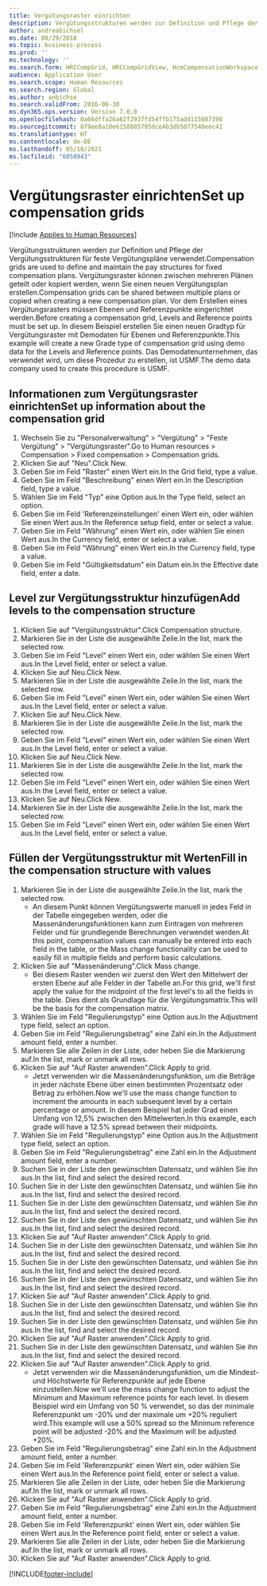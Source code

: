 ```yaml
---
title: Vergütungsraster einrichten
description: Vergütungsstrukturen werden zur Definition und Pflege der Vergütungsstrukturen für feste Vergütungspläne verwendet.
author: andreabichsel
ms.date: 08/29/2018
ms.topic: business-process
ms.prod: ''
ms.technology: ''
ms.search.form: HRCCompGrid, HRCCompGridView, HcmCompensationWorkspace
audience: Application User
ms.search.scope: Human Resources
ms.search.region: Global
ms.author: anbichse
ms.search.validFrom: 2016-06-30
ms.dyn365.ops.version: Version 7.0.0
ms.openlocfilehash: 0a66dffa26a62f2937fd54ffb175add115887398
ms.sourcegitcommit: 879ee8a10e6158885795dce4b3db5077540eec41
ms.translationtype: HT
ms.contentlocale: de-DE
ms.lasthandoff: 05/18/2021
ms.locfileid: "6058943"
---
```

# <a name="set-up-compensation-grids"></a><span data-ttu-id="fac7f-103">Vergütungsraster einrichten</span><span class="sxs-lookup"><span data-stu-id="fac7f-103">Set up compensation grids</span></span>

[!include [Applies to Human Resources](../includes/applies-to-hr.md)]

<span data-ttu-id="fac7f-104">Vergütungsstrukturen werden zur Definition und Pflege der Vergütungsstrukturen für feste Vergütungspläne verwendet.</span><span class="sxs-lookup"><span data-stu-id="fac7f-104">Compensation grids are used to define and maintain the pay structures for fixed compensation plans.</span></span> <span data-ttu-id="fac7f-105">Vergütungsraster können zwischen mehreren Plänen geteilt oder kopiert werden, wenn Sie einen neuen Vergütungsplan erstellen.</span><span class="sxs-lookup"><span data-stu-id="fac7f-105">Compensation grids can be shared between multiple plans or copied when creating a new compensation plan.</span></span>  <span data-ttu-id="fac7f-106">Vor dem Erstellen eines Vergütungsrasters müssen Ebenen und Referenzpunkte eingerichtet werden.</span><span class="sxs-lookup"><span data-stu-id="fac7f-106">Before creating a compensation grid, Levels and Reference points must be set up.</span></span> <span data-ttu-id="fac7f-107">In diesem Beispiel erstellen Sie einen neuen Gradtyp für Vergütungsraster mit Demodaten für Ebenen und Referenzpunkte.</span><span class="sxs-lookup"><span data-stu-id="fac7f-107">This example will create a new Grade type of compensation grid using demo data for the Levels and Reference points.</span></span> <span data-ttu-id="fac7f-108">Das Demodatenunternehmen, das verwendet wird, um diese Prozedur zu erstellen, ist USMF.</span><span class="sxs-lookup"><span data-stu-id="fac7f-108">The demo data company used to create this procedure is USMF.</span></span>


## <a name="set-up-information-about-the-compensation-grid"></a><span data-ttu-id="fac7f-109">Informationen zum Vergütungsraster einrichten</span><span class="sxs-lookup"><span data-stu-id="fac7f-109">Set up information about the compensation grid</span></span>
1. <span data-ttu-id="fac7f-110">Wechseln Sie zu "Personalverwaltung" > "Vergütung" > "Feste Vergütung" > "Vergütungsraster".</span><span class="sxs-lookup"><span data-stu-id="fac7f-110">Go to Human resources > Compensation > Fixed compensation > Compensation grids.</span></span>
2. <span data-ttu-id="fac7f-111">Klicken Sie auf "Neu".</span><span class="sxs-lookup"><span data-stu-id="fac7f-111">Click New.</span></span>
3. <span data-ttu-id="fac7f-112">Geben Sie im Feld "Raster" einen Wert ein.</span><span class="sxs-lookup"><span data-stu-id="fac7f-112">In the Grid field, type a value.</span></span>
4. <span data-ttu-id="fac7f-113">Geben Sie im Feld "Beschreibung" einen Wert ein.</span><span class="sxs-lookup"><span data-stu-id="fac7f-113">In the Description field, type a value.</span></span>
5. <span data-ttu-id="fac7f-114">Wählen Sie im Feld "Typ" eine Option aus.</span><span class="sxs-lookup"><span data-stu-id="fac7f-114">In the Type field, select an option.</span></span>
6. <span data-ttu-id="fac7f-115">Geben Sie im Feld 'Referenzeinstellungen' einen Wert ein, oder wählen Sie einen Wert aus.</span><span class="sxs-lookup"><span data-stu-id="fac7f-115">In the Reference setup field, enter or select a value.</span></span>
7. <span data-ttu-id="fac7f-116">Geben Sie im Feld "Währung" einen Wert ein, oder wählen Sie einen Wert aus.</span><span class="sxs-lookup"><span data-stu-id="fac7f-116">In the Currency field, enter or select a value.</span></span>
8. <span data-ttu-id="fac7f-117">Geben Sie im Feld "Währung" einen Wert ein.</span><span class="sxs-lookup"><span data-stu-id="fac7f-117">In the Currency field, type a value.</span></span>
9. <span data-ttu-id="fac7f-118">Geben Sie im Feld "Gültigkeitsdatum" ein Datum ein.</span><span class="sxs-lookup"><span data-stu-id="fac7f-118">In the Effective date field, enter a date.</span></span>

## <a name="add-levels-to-the-compensation-structure"></a><span data-ttu-id="fac7f-119">Level zur Vergütungsstruktur hinzufügen</span><span class="sxs-lookup"><span data-stu-id="fac7f-119">Add levels to the compensation structure</span></span>
1. <span data-ttu-id="fac7f-120">Klicken Sie auf "Vergütungsstruktur".</span><span class="sxs-lookup"><span data-stu-id="fac7f-120">Click Compensation structure.</span></span>
2. <span data-ttu-id="fac7f-121">Markieren Sie in der Liste die ausgewählte Zeile.</span><span class="sxs-lookup"><span data-stu-id="fac7f-121">In the list, mark the selected row.</span></span>
3. <span data-ttu-id="fac7f-122">Geben Sie im Feld "Level" einen Wert ein, oder wählen Sie einen Wert aus.</span><span class="sxs-lookup"><span data-stu-id="fac7f-122">In the Level field, enter or select a value.</span></span>
4. <span data-ttu-id="fac7f-123">Klicken Sie auf Neu.</span><span class="sxs-lookup"><span data-stu-id="fac7f-123">Click New.</span></span>
5. <span data-ttu-id="fac7f-124">Markieren Sie in der Liste die ausgewählte Zeile.</span><span class="sxs-lookup"><span data-stu-id="fac7f-124">In the list, mark the selected row.</span></span>
6. <span data-ttu-id="fac7f-125">Geben Sie im Feld "Level" einen Wert ein, oder wählen Sie einen Wert aus.</span><span class="sxs-lookup"><span data-stu-id="fac7f-125">In the Level field, enter or select a value.</span></span>
7. <span data-ttu-id="fac7f-126">Klicken Sie auf Neu.</span><span class="sxs-lookup"><span data-stu-id="fac7f-126">Click New.</span></span>
8. <span data-ttu-id="fac7f-127">Markieren Sie in der Liste die ausgewählte Zeile.</span><span class="sxs-lookup"><span data-stu-id="fac7f-127">In the list, mark the selected row.</span></span>
9. <span data-ttu-id="fac7f-128">Geben Sie im Feld "Level" einen Wert ein, oder wählen Sie einen Wert aus.</span><span class="sxs-lookup"><span data-stu-id="fac7f-128">In the Level field, enter or select a value.</span></span>
10. <span data-ttu-id="fac7f-129">Klicken Sie auf Neu.</span><span class="sxs-lookup"><span data-stu-id="fac7f-129">Click New.</span></span>
11. <span data-ttu-id="fac7f-130">Markieren Sie in der Liste die ausgewählte Zeile.</span><span class="sxs-lookup"><span data-stu-id="fac7f-130">In the list, mark the selected row.</span></span>
12. <span data-ttu-id="fac7f-131">Geben Sie im Feld "Level" einen Wert ein, oder wählen Sie einen Wert aus.</span><span class="sxs-lookup"><span data-stu-id="fac7f-131">In the Level field, enter or select a value.</span></span>
13. <span data-ttu-id="fac7f-132">Klicken Sie auf Neu.</span><span class="sxs-lookup"><span data-stu-id="fac7f-132">Click New.</span></span>
14. <span data-ttu-id="fac7f-133">Markieren Sie in der Liste die ausgewählte Zeile.</span><span class="sxs-lookup"><span data-stu-id="fac7f-133">In the list, mark the selected row.</span></span>
15. <span data-ttu-id="fac7f-134">Geben Sie im Feld "Level" einen Wert ein, oder wählen Sie einen Wert aus.</span><span class="sxs-lookup"><span data-stu-id="fac7f-134">In the Level field, enter or select a value.</span></span>

## <a name="fill-in-the-compensation-structure-with-values"></a><span data-ttu-id="fac7f-135">Füllen der Vergütungsstruktur mit Werten</span><span class="sxs-lookup"><span data-stu-id="fac7f-135">Fill in the compensation structure with values</span></span>
1. <span data-ttu-id="fac7f-136">Markieren Sie in der Liste die ausgewählte Zeile.</span><span class="sxs-lookup"><span data-stu-id="fac7f-136">In the list, mark the selected row.</span></span>
    * <span data-ttu-id="fac7f-137">An diesem Punkt können Vergütungswerte manuell in jedes Feld in der Tabelle eingegeben werden, oder die Massenänderungsfunktionen kann zum Eintragen von mehreren Felder und für grundlegende Berechnungen verwendet werden.</span><span class="sxs-lookup"><span data-stu-id="fac7f-137">At this point, compensation values can manually be entered into each field in the table, or the Mass change functionality can be used to easily fill in multiple fields and perform basic calculations.</span></span>  
2. <span data-ttu-id="fac7f-138">Klicken Sie auf "Massenänderung".</span><span class="sxs-lookup"><span data-stu-id="fac7f-138">Click Mass change.</span></span>
    * <span data-ttu-id="fac7f-139">Bei diesem Raster wenden wir zuerst den Wert den Mittelwert der ersten Ebene auf alle Felder in der Tabelle an.</span><span class="sxs-lookup"><span data-stu-id="fac7f-139">For this grid, we'll first apply the value for the midpoint of the first level's to all the fields in the table.</span></span> <span data-ttu-id="fac7f-140">Dies dient als Grundlage für die Vergütungsmatrix.</span><span class="sxs-lookup"><span data-stu-id="fac7f-140">This will be the basis for the compensation matrix.</span></span>  
3. <span data-ttu-id="fac7f-141">Wählen Sie im Feld "Regulierungstyp" eine Option aus.</span><span class="sxs-lookup"><span data-stu-id="fac7f-141">In the Adjustment type field, select an option.</span></span>
4. <span data-ttu-id="fac7f-142">Geben Sie im Feld "Regulierungsbetrag" eine Zahl ein.</span><span class="sxs-lookup"><span data-stu-id="fac7f-142">In the Adjustment amount field, enter a number.</span></span>
5. <span data-ttu-id="fac7f-143">Markieren Sie alle Zeilen in der Liste, oder heben Sie die Markierung auf.</span><span class="sxs-lookup"><span data-stu-id="fac7f-143">In the list, mark or unmark all rows.</span></span>
6. <span data-ttu-id="fac7f-144">Klicken Sie auf "Auf Raster anwenden".</span><span class="sxs-lookup"><span data-stu-id="fac7f-144">Click Apply to grid.</span></span>
    * <span data-ttu-id="fac7f-145">Jetzt verwenden wir die Massenänderungsfunktion, um die Beträge in jeder nächste Ebene über einen bestimmten Prozentsatz oder Betrag zu erhöhen.</span><span class="sxs-lookup"><span data-stu-id="fac7f-145">Now we'll use the mass change function to increment the amounts in each subsequent level by a certain percentage or amount.</span></span> <span data-ttu-id="fac7f-146">In diesem Beispiel hat jeder Grad einen Umfang von 12,5% zwischen den Mittelwerten.</span><span class="sxs-lookup"><span data-stu-id="fac7f-146">In this example, each grade will have a 12.5% spread between their midpoints.</span></span>  
7. <span data-ttu-id="fac7f-147">Wählen Sie im Feld "Regulierungstyp" eine Option aus.</span><span class="sxs-lookup"><span data-stu-id="fac7f-147">In the Adjustment type field, select an option.</span></span>
8. <span data-ttu-id="fac7f-148">Geben Sie im Feld "Regulierungsbetrag" eine Zahl ein.</span><span class="sxs-lookup"><span data-stu-id="fac7f-148">In the Adjustment amount field, enter a number.</span></span>
9. <span data-ttu-id="fac7f-149">Suchen Sie in der Liste den gewünschten Datensatz, und wählen Sie ihn aus.</span><span class="sxs-lookup"><span data-stu-id="fac7f-149">In the list, find and select the desired record.</span></span>
10. <span data-ttu-id="fac7f-150">Suchen Sie in der Liste den gewünschten Datensatz, und wählen Sie ihn aus.</span><span class="sxs-lookup"><span data-stu-id="fac7f-150">In the list, find and select the desired record.</span></span>
11. <span data-ttu-id="fac7f-151">Suchen Sie in der Liste den gewünschten Datensatz, und wählen Sie ihn aus.</span><span class="sxs-lookup"><span data-stu-id="fac7f-151">In the list, find and select the desired record.</span></span>
12. <span data-ttu-id="fac7f-152">Suchen Sie in der Liste den gewünschten Datensatz, und wählen Sie ihn aus.</span><span class="sxs-lookup"><span data-stu-id="fac7f-152">In the list, find and select the desired record.</span></span>
13. <span data-ttu-id="fac7f-153">Klicken Sie auf "Auf Raster anwenden".</span><span class="sxs-lookup"><span data-stu-id="fac7f-153">Click Apply to grid.</span></span>
14. <span data-ttu-id="fac7f-154">Suchen Sie in der Liste den gewünschten Datensatz, und wählen Sie ihn aus.</span><span class="sxs-lookup"><span data-stu-id="fac7f-154">In the list, find and select the desired record.</span></span>
15. <span data-ttu-id="fac7f-155">Suchen Sie in der Liste den gewünschten Datensatz, und wählen Sie ihn aus.</span><span class="sxs-lookup"><span data-stu-id="fac7f-155">In the list, find and select the desired record.</span></span>
16. <span data-ttu-id="fac7f-156">Suchen Sie in der Liste den gewünschten Datensatz, und wählen Sie ihn aus.</span><span class="sxs-lookup"><span data-stu-id="fac7f-156">In the list, find and select the desired record.</span></span>
17. <span data-ttu-id="fac7f-157">Klicken Sie auf "Auf Raster anwenden".</span><span class="sxs-lookup"><span data-stu-id="fac7f-157">Click Apply to grid.</span></span>
18. <span data-ttu-id="fac7f-158">Suchen Sie in der Liste den gewünschten Datensatz, und wählen Sie ihn aus.</span><span class="sxs-lookup"><span data-stu-id="fac7f-158">In the list, find and select the desired record.</span></span>
19. <span data-ttu-id="fac7f-159">Suchen Sie in der Liste den gewünschten Datensatz, und wählen Sie ihn aus.</span><span class="sxs-lookup"><span data-stu-id="fac7f-159">In the list, find and select the desired record.</span></span>
20. <span data-ttu-id="fac7f-160">Klicken Sie auf "Auf Raster anwenden".</span><span class="sxs-lookup"><span data-stu-id="fac7f-160">Click Apply to grid.</span></span>
21. <span data-ttu-id="fac7f-161">Suchen Sie in der Liste den gewünschten Datensatz, und wählen Sie ihn aus.</span><span class="sxs-lookup"><span data-stu-id="fac7f-161">In the list, find and select the desired record.</span></span>
22. <span data-ttu-id="fac7f-162">Klicken Sie auf "Auf Raster anwenden".</span><span class="sxs-lookup"><span data-stu-id="fac7f-162">Click Apply to grid.</span></span>
    * <span data-ttu-id="fac7f-163">Jetzt verwenden wir die Massenänderungsfunktion, um die Mindest- und Höchstwerte für Referenzpunkte auf jede Ebene einzustellen.</span><span class="sxs-lookup"><span data-stu-id="fac7f-163">Now we'll use the mass change function to adjust the Minimum and Maximum reference points for each level.</span></span> <span data-ttu-id="fac7f-164">In diesem Beispiel wird ein Umfang von 50 % verwendet, so das der minimale Referenzpunkt um -20% und der maximale um +20% reguliert wird.</span><span class="sxs-lookup"><span data-stu-id="fac7f-164">This example will use a 50% spread so the Minimum reference point will be adjusted -20% and the Maximum will be adjusted +20%.</span></span>  
23. <span data-ttu-id="fac7f-165">Geben Sie im Feld "Regulierungsbetrag" eine Zahl ein.</span><span class="sxs-lookup"><span data-stu-id="fac7f-165">In the Adjustment amount field, enter a number.</span></span>
24. <span data-ttu-id="fac7f-166">Geben Sie im Feld 'Referenzpunkt' einen Wert ein, oder wählen Sie einen Wert aus.</span><span class="sxs-lookup"><span data-stu-id="fac7f-166">In the Reference point field, enter or select a value.</span></span>
25. <span data-ttu-id="fac7f-167">Markieren Sie alle Zeilen in der Liste, oder heben Sie die Markierung auf.</span><span class="sxs-lookup"><span data-stu-id="fac7f-167">In the list, mark or unmark all rows.</span></span>
26. <span data-ttu-id="fac7f-168">Klicken Sie auf "Auf Raster anwenden".</span><span class="sxs-lookup"><span data-stu-id="fac7f-168">Click Apply to grid.</span></span>
27. <span data-ttu-id="fac7f-169">Geben Sie im Feld "Regulierungsbetrag" eine Zahl ein.</span><span class="sxs-lookup"><span data-stu-id="fac7f-169">In the Adjustment amount field, enter a number.</span></span>
28. <span data-ttu-id="fac7f-170">Geben Sie im Feld 'Referenzpunkt' einen Wert ein, oder wählen Sie einen Wert aus.</span><span class="sxs-lookup"><span data-stu-id="fac7f-170">In the Reference point field, enter or select a value.</span></span>
29. <span data-ttu-id="fac7f-171">Markieren Sie alle Zeilen in der Liste, oder heben Sie die Markierung auf.</span><span class="sxs-lookup"><span data-stu-id="fac7f-171">In the list, mark or unmark all rows.</span></span>
30. <span data-ttu-id="fac7f-172">Klicken Sie auf "Auf Raster anwenden".</span><span class="sxs-lookup"><span data-stu-id="fac7f-172">Click Apply to grid.</span></span>



[!INCLUDE[footer-include](../includes/footer-banner.md)]